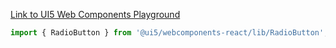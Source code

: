 [Link to UI5 Web Components Playground](https://sap.github.io/ui5-webcomponents/playground/components/RadioButton)

```jsx
import { RadioButton } from '@ui5/webcomponents-react/lib/RadioButton';
```
